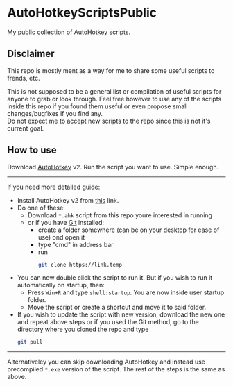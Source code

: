 # AutoHotkeyScriptsPublic
My public collection of AutoHotkey scripts.

## Disclaimer
This repo is mostly ment as a way for me to share some useful scripts to frends, etc.

This is not supposed to be a general list or compilation of useful scripts for anyone to grab or look through. Feel free however to use any of the scripts inside this repo if you found them useful or even propose small changes/bugfixes if you find any.  
Do not expect me to accept new scripts to the repo since this is not it's current goal.

## How to use
Download [AutoHotkey](https://www.autohotkey.com/) v2. Run the script you want to use. Simple enough.

---

If you need more detailed guide:
- Install AutoHotkey v2 from [this](https://www.autohotkey.com/download/ahk-v2.exe) link.
- Do one of these:
    - Download `*.ahk` script from this repo youre interested in running
    - or if you have [Git](https://git-scm.com/) installed:
        - create a folder somewhere (can be on your desktop for ease of use) ond open it
        - type "cmd" in address bar
        - run 
            ```bash
            git clone https://link.temp
            ```
- You can now double click the script to run it. But if you wish to run it automatically on startup, then:
    - Press `Win+R` and type `shell:startup`. You are now inside user startup folder.
    - Move the script or create a shortcut and move it to said folder.
- If you wish to update the script with new version, download the new one and repeat above steps or if you used the Git method, go to the directory where you cloned the repo and type
    ```bash
    git pull
    ```

---

Alternativeley you can skip downloading AutoHotkey and instead use precompiled `*.exe` version of the script. The rest of the steps is the same as above.